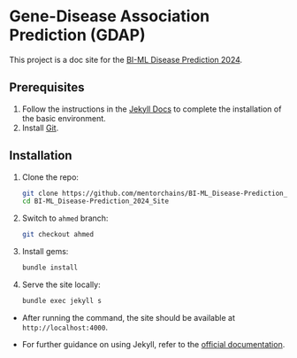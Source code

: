 # Gene-Disease Association Prediction (GDAP)

This project is a doc site for the [BI-ML Disease Prediction 2024](https://github.com/mentorchains/BI-ML_Disease-Prediction_2024).

## Prerequisites

1. Follow the instructions in the [Jekyll Docs](https://jekyllrb.com/docs/installation/) to complete the installation of the basic environment.
2. Install [Git](https://git-scm.com/).

## Installation

1. Clone the repo:

    ```bash
    git clone https://github.com/mentorchains/BI-ML_Disease-Prediction_2024_Site.git
    cd BI-ML_Disease-Prediction_2024_Site
    ```
2. Switch to `ahmed` branch:

    ```bash
    git checkout ahmed
    ```

3. Install gems:

    ```bash
    bundle install
    ```

4. Serve the site locally:

    ```bash
    bundle exec jekyll s
    ```

- After running the command, the site should be available at `http://localhost:4000`.

- For further guidance on using Jekyll, refer to the [official documentation](https://jekyllrb.com/docs/).
